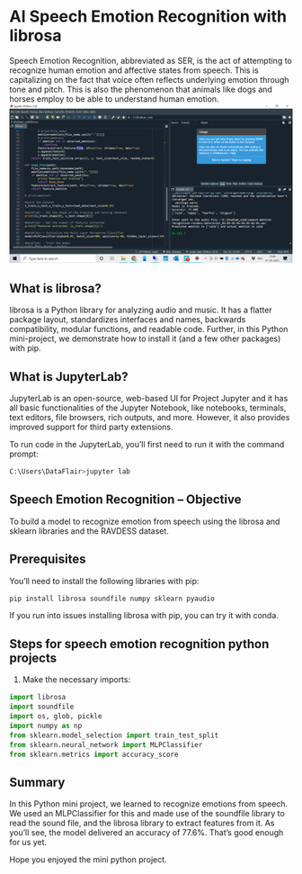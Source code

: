 # AI Speech Emotion Recognition with librosa
 Speech Emotion Recognition, abbreviated as SER, is the act of attempting to recognize human emotion and affective states from speech. This is capitalizing on the fact that voice often reflects underlying emotion through tone and pitch. This is also the phenomenon that animals like dogs and horses employ to be able to understand human emotion.
<span style="display:block;text-align:center">![](images/4.png)</span>

## What is librosa?

librosa is a Python library for analyzing audio and music. It has a flatter package layout, standardizes interfaces and names, backwards compatibility, modular functions, and readable code. Further, in this Python mini-project, we demonstrate how to install it (and a few other packages) with pip.

## What is JupyterLab?

JupyterLab is an open-source, web-based UI for Project Jupyter and it has all basic functionalities of the Jupyter Notebook, like notebooks, terminals, text editors, file browsers, rich outputs, and more. However, it also provides improved support for third party extensions.

To run code in the JupyterLab, you’ll first need to run it with the command prompt:

```python
C:\Users\DataFlair>jupyter lab
```

## Speech Emotion Recognition – Objective

To build a model to recognize emotion from speech using the librosa and sklearn libraries and the RAVDESS dataset.

## Prerequisites

You’ll need to install the following libraries with pip:

```python
pip install librosa soundfile numpy sklearn pyaudio
```
If you run into issues installing librosa with pip, you can try it with conda.

## Steps for speech emotion recognition python projects

1. Make the necessary imports:

```python
import librosa
import soundfile
import os, glob, pickle
import numpy as np
from sklearn.model_selection import train_test_split
from sklearn.neural_network import MLPClassifier
from sklearn.metrics import accuracy_score
```
## Summary

In this Python mini project, we learned to recognize emotions from speech. We used an MLPClassifier for this and made use of the soundfile library to read the sound file, and the librosa library to extract features from it. As you’ll see, the model delivered an accuracy of 77.6%. That’s good enough for us yet.

Hope you enjoyed the mini python project.
